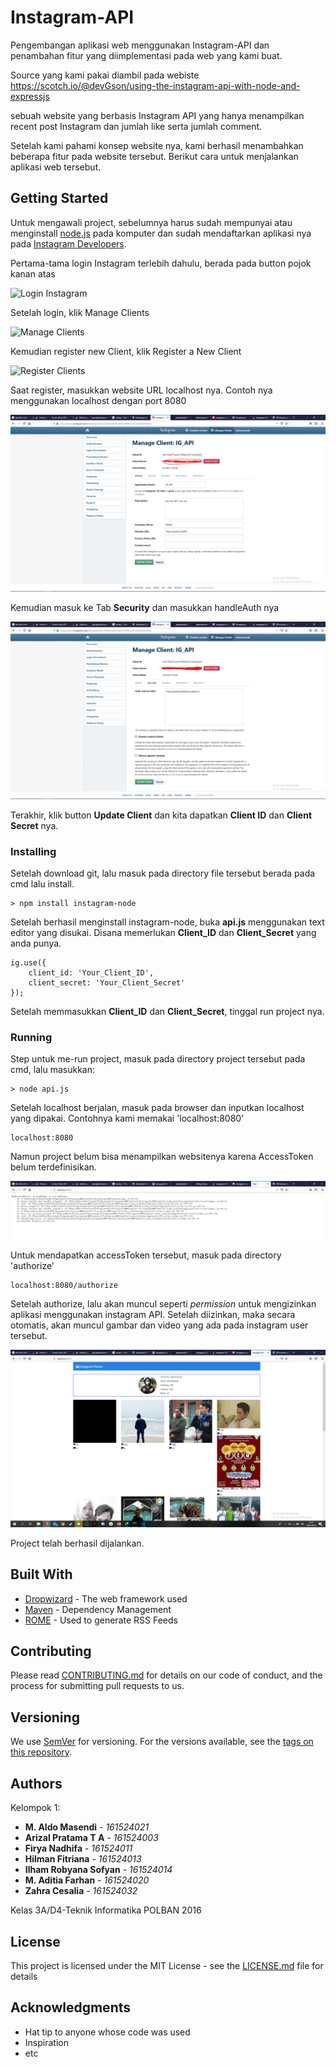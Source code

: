 # Instagram-API
Pengembangan aplikasi web menggunakan Instagram-API dan penambahan fitur yang diimplementasi pada web yang kami buat.

Source yang kami pakai diambil pada webiste https://scotch.io/@devGson/using-the-instagram-api-with-node-and-expressjs

sebuah website yang berbasis Instagram API yang hanya menampilkan recent post Instagram dan jumlah like serta jumlah comment.

Setelah kami pahami konsep website nya, kami berhasil menambahkan beberapa fitur pada website tersebut. Berikut cara untuk 
menjalankan aplikasi web tersebut.

## Getting Started

Untuk mengawali project, sebelumnya harus sudah mempunyai atau menginstall [node.js](https://nodejs.org/en/download/) pada komputer dan sudah mendaftarkan aplikasi nya pada [Instagram Developers](https://www.instagram.com/developer/).

Pertama-tama login Instagram terlebih dahulu, berada pada button pojok kanan atas

![Login Instagram](https://scotch-res.cloudinary.com/image/upload/dpr_1,w_800,q_auto:good,f_auto/media/52165/MX6FDKsaRCq81J3okem3_Screenshot%20(70).png)

Setelah login, klik Manage Clients

![Manage Clients](https://scotch-res.cloudinary.com/image/upload/dpr_1,w_800,q_auto:good,f_auto/media/52165/mN1HOaLQoiSYqbmMZAzA_manage%20clients.png)

Kemudian register new Client, klik Register a New Client

![Register Clients](https://scotch-res.cloudinary.com/image/upload/dpr_1,w_800,q_auto:good,f_auto/media/52165/iDUr70OXQAKwTYYwlKm8_register%20new%20client.png)

Saat register, masukkan website URL localhost nya. Contoh nya menggunakan localhost dengan port 8080

![Website URL](screenshoot/instagram-sandbox-mode.PNG)

Kemudian masuk ke Tab **Security** dan masukkan handleAuth nya

![Website handleAuth](screenshoot/instagram-sandbox-mode-security.PNG)

Terakhir, klik button **Update Client** dan kita dapatkan **Client ID** dan **Client Secret** nya.

### Installing

Setelah download git, lalu masuk pada directory file tersebut berada pada cmd lalu install.

```
> npm install instagram-node
```

Setelah berhasil menginstall instagram-node, buka **api.js** menggunakan text editor yang disukai. Disana memerlukan **Client_ID** dan **Client_Secret** yang anda punya.

```
ig.use({
    client_id: 'Your_Client_ID',
    client_secret: 'Your_Client_Secret'
});
```

Setelah memmasukkan **Client_ID** dan **Client_Secret**, tinggal run project nya.

### Running

Step untuk me-run project, masuk pada directory project tersebut pada cmd, lalu masukkan:
```
> node api.js
```

Setelah localhost berjalan, masuk pada browser dan inputkan localhost yang dipakai. Contohnya kami memakai 'localhost:8080'

```
localhost:8080
```
Namun project belum bisa menampilkan websitenya karena AccessToken belum terdefinisikan. 

![error](screenshoot/error.PNG)

Untuk mendapatkan accessToken tersebut, masuk pada directory 'authorize'
```
localhost:8080/authorize
```
Setelah authorize, lalu akan muncul seperti *permission* untuk mengizinkan aplikasi menggunakan instagram API. Setelah diizinkan, maka secara otomatis, akan muncul gambar dan video yang ada pada instagram user tersebut.

![Tampilan Awal](screenshoot/tampilan-awal.PNG)

Project telah berhasil dijalankan.
## Built With

* [Dropwizard](http://www.dropwizard.io/1.0.2/docs/) - The web framework used
* [Maven](https://maven.apache.org/) - Dependency Management
* [ROME](https://rometools.github.io/rome/) - Used to generate RSS Feeds

## Contributing

Please read [CONTRIBUTING.md](https://gist.github.com/PurpleBooth/b24679402957c63ec426) for details on our code of conduct, and the process for submitting pull requests to us.

## Versioning

We use [SemVer](http://semver.org/) for versioning. For the versions available, see the [tags on this repository](https://github.com/your/project/tags). 

## Authors

Kelompok 1:
* **M. Aldo Masendi** - *161524021*
* **Arizal Pratama T A** - *161524003*
* **Firya Nadhifa** - *161524011*
* **Hilman Fitriana** - *161524013*
* **Ilham Robyana Sofyan** - *161524014*
* **M. Aditia Farhan** - *161524020*
* **Zahra Cesalia** - *161524032*

Kelas 3A/D4-Teknik Informatika POLBAN 2016

## License

This project is licensed under the MIT License - see the [LICENSE.md](LICENSE.md) file for details

## Acknowledgments

* Hat tip to anyone whose code was used
* Inspiration
* etc

